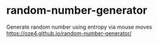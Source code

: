 # random-number-generator
 Generate random number using entropy via mouse moves
 https://oze4.github.io/random-number-generator/
